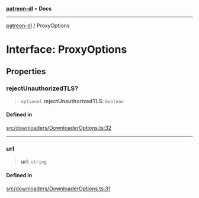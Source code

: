 [**patreon-dl**](../README.md) • **Docs**

***

[patreon-dl](../README.md) / ProxyOptions

# Interface: ProxyOptions

## Properties

### rejectUnauthorizedTLS?

> `optional` **rejectUnauthorizedTLS**: `boolean`

#### Defined in

[src/downloaders/DownloaderOptions.ts:32](https://github.com/patrickkfkan/patreon-dl/blob/7168e7165dfd3021aec234ee0e8458b1a8040c70/src/downloaders/DownloaderOptions.ts#L32)

***

### url

> **url**: `string`

#### Defined in

[src/downloaders/DownloaderOptions.ts:31](https://github.com/patrickkfkan/patreon-dl/blob/7168e7165dfd3021aec234ee0e8458b1a8040c70/src/downloaders/DownloaderOptions.ts#L31)

